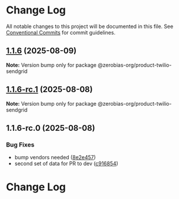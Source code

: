 # Change Log

All notable changes to this project will be documented in this file.
See [Conventional Commits](https://conventionalcommits.org) for commit guidelines.

## [1.1.6](https://github.com/zerobias-org/product/compare/@zerobias-org/product-twilio-sendgrid@1.1.6-rc.1...@zerobias-org/product-twilio-sendgrid@1.1.6) (2025-08-09)

**Note:** Version bump only for package @zerobias-org/product-twilio-sendgrid





## [1.1.6-rc.1](https://github.com/zerobias-org/product/compare/@zerobias-org/product-twilio-sendgrid@1.1.6-rc.0...@zerobias-org/product-twilio-sendgrid@1.1.6-rc.1) (2025-08-08)

**Note:** Version bump only for package @zerobias-org/product-twilio-sendgrid





## 1.1.6-rc.0 (2025-08-08)


### Bug Fixes

* bump vendors needed ([8e2e457](https://github.com/zerobias-org/product/commit/8e2e457e0b5d7141a05e8f2c178bc2854f2b7178))
* second set of data for PR to dev ([c916854](https://github.com/zerobias-org/product/commit/c916854bcf229b1c2042ffdea18472d66a061aaf))





# Change Log
